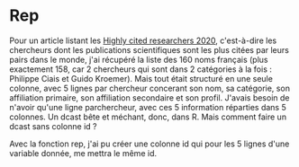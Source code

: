 # Rep
Pour un article listant les <a href="https://recognition.webofscience.com/awards/highly-cited/2020/">Highly cited researchers 2020</a>, c'est-à-dire les chercheurs dont les publications scientifiques sont les plus citées par leurs pairs dans le monde, j'ai récupéré la liste des 160 noms français (plus exactement 158, car 2 chercheurs qui sont dans 2 catégories à la fois : Philippe Ciais et Guido Kroemer).
Mais tout était structuré en une seule colonne, avec 5 lignes par chercheur concerant son nom, sa catégorie, son affiliation primaire, son affiliation secondaire et son profil. J'avais besoin de n'avoir qu'une ligne parchercheur, avec ces 5 information réparties dans 5 colonnes.
Un dcast bête et méchant, donc, dans R. Mais comment faire un dcast sans colonne id ? 

Avec la fonction rep, j'ai pu créer une colonne id qui pour les 5 lignes d'une variable donnée, me mettra le même id.


